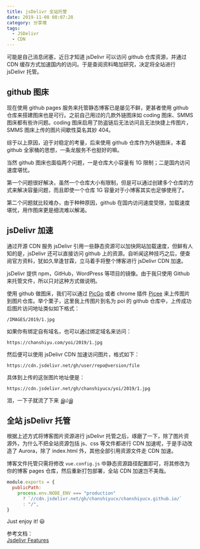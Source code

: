```yaml
---
title: jsDelivr 全站托管
date: 2019-11-08 08:07:28
category: 分享境
tags:
  - JSDelivr
  - CDN
---
```


可能是自己消息闭塞，近日才知道 jsDelivr 可以访问 github 仓库资源，并通过 CDN 缓存方式加速国内的访问。于是查阅资料略加研究，决定将全站进行 jsDelivr 托管。

## github 图床

现在使用 github pages 服务来托管静态博客已是屡见不鲜，更甚者使用 github 仓库来搭建图床也是可行。之前自己用过的几款外链图床如 coding 图床、SMMS 图床都有些许问题。coding 图床启用了防盗链后无法访问且无法快捷上传图片，SMMS 图床上传的图片间歇性莫名其妙 404。

综于以上原因，迫于对稳定的考量，后来使用 github 仓库作为外链图床，本着 github 全家桶的思想，一条龙服务不也挺好的嘛。

当然 github 图床也面临两个问题，一是仓库大小容量有 1G 限制；二是国内访问速度堪忧。

第一个问题很好解决，虽然一个仓库大小有限制，但是可以通过创建多个仓库的方式来解决容量问题，而且即使一个仓库 1G 容量对于小博客其实也足够使用了。

第二个问题就比较难办，由于种种原因，github 在国内访问速度受限，加载速度堪忧，用作图床更是细流难以解渴。

## jsDelivr 加速

通过开源 CDN 服务 jsDelivr 引用一些静态资源可以加快网站加载速度，但鲜有人知的是，jsDelivr 还可以直接访问 github 上的资源。自听闻这种技巧之后，便查阅官方资料，犹如久旱逢甘霖，立马着手将整个博客进行 jsDelivr CDN 加速。

jsDelivr 提供 npm，GitHub，WordPress 等项目的镜像。由于我只使用 Github 来托管文件，所以只对这种方式做说明。

使用 github 做图床，我们可以通过 [PicGo](https://github.com/Molunerfinn/PicGo) 或者 chrome 插件 [Picee](https://chrome.google.com/webstore/detail/picee/nmeeieecbmdnilkkaliknhkkakonobbc) 来上传图片到图片仓库。举个栗子，这里我上传图片到名为 poi 的 github 仓库中，上传成功后图片访问地址类似如下格式：

```
/IMAGES/2019/1.jpg
```

如果你有绑定自有域名，也可以通过绑定域名来访问：

```
https://chanshiyu.com/yoi/2019/1.jpg
```

然后便可以使用 jsDelivr CDN 加速访问图片，格式如下：

```
https://cdn.jsdelivr.net/gh/user/repo@version/file
```

具体到上传的这张图片地址便是：

```
https://cdn.jsdelivr.net/gh/chanshiyucx/yoi/2019/1.jpg
```

泪，一下子就流了下来 இ௰இ

## 全站 jsDelivr 托管

根据上述方式将博客图片资源进行 jsDelivr 托管之后，琢磨了一下，除了图片资源外，为什么不把全站资源包括 js、css 等文件都进行 CDN 加速呢，于是手动改造了 Aurora，除了 index.html 外，其他全部引用资源文件走 CDN 加速。

博客文件托管只需将修改 `vue.config.js` 中静态资源路径配置即可，将其修改为你的博客 pages 仓库，然后重新打包部署，全站 CDN 加速岂不美哉。

```javascript
module.exports = {
  publicPath:
    process.env.NODE_ENV === "production"
      ? `//cdn.jsdelivr.net/gh/chanshiyucx/chanshiyucx.github.io/`
      : "/",
}
```

Just enjoy it! 😃

参考文档：  
[Jsdelivr Features](https://www.jsdelivr.com/features)
